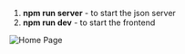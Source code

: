 1. **npm run server** - to start the json server 
2. **npm run dev** - to start the frontend

<img src="https://github.com/Gabriela-Milusheva/Java_Whiskers/blob/master/pages/home-pdge.png" alt="Home Page">
